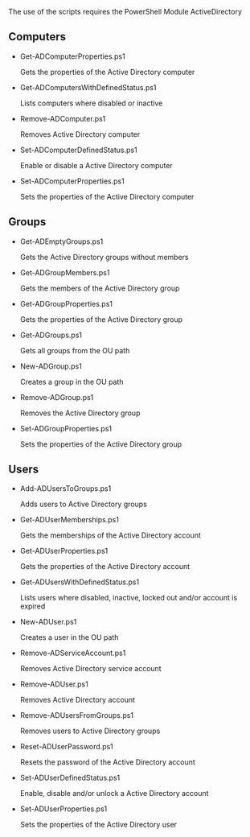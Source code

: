 The use of the scripts requires the PowerShell Module ActiveDirectory


Computers
-----------------------------------------------
+ Get-ADComputerProperties.ps1

	Gets the properties of the Active Directory computer

+ Get-ADComputersWithDefinedStatus.ps1

	Lists computers where disabled or inactive

+ Remove-ADComputer.ps1

	Removes Active Directory computer

+ Set-ADComputerDefinedStatus.ps1

	Enable or disable a Active Directory computer

+ Set-ADComputerProperties.ps1

	Sets the properties of the Active Directory computer
	
Groups
---
+ Get-ADEmptyGroups.ps1

	Gets the Active Directory groups without members

+ Get-ADGroupMembers.ps1

	Gets the members of the Active Directory group

+ Get-ADGroupProperties.ps1

	Gets the properties of the Active Directory group

+ Get-ADGroups.ps1

	Gets all groups from the OU path

+ New-ADGroup.ps1

	Creates a group in the OU path

+ Remove-ADGroup.ps1

	 Removes the Active Directory group
	 
+ Set-ADGroupProperties.ps1

	Sets the properties of the Active Directory group
	
Users
---
+ Add-ADUsersToGroups.ps1

    Adds users to Active Directory groups

+ Get-ADUserMemberships.ps1

    Gets the memberships of the Active Directory account

+ Get-ADUserProperties.ps1

    Gets the properties of the Active Directory account

+ Get-ADUsersWithDefinedStatus.ps1

    Lists users where disabled, inactive, locked out and/or account is expired

+ New-ADUser.ps1

    Creates a user in the OU path

+ Remove-ADServiceAccount.ps1

    Removes Active Directory service account

+ Remove-ADUser.ps1

    Removes Active Directory account

+ Remove-ADUsersFromGroups.ps1

    Removes users to Active Directory groups

+ Reset-ADUserPassword.ps1

    Resets the password of the Active Directory account

+ Set-ADUserDefinedStatus.ps1

    Enable, disable and/or unlock a Active Directory account

+ Set-ADUserProperties.ps1
  
    Sets the properties of the Active Directory user